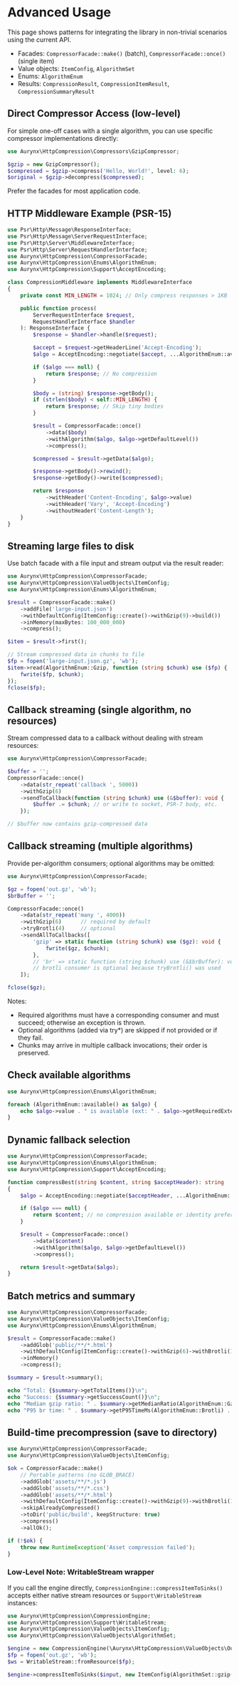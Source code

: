 # Advanced Usage

This page shows patterns for integrating the library in non-trivial scenarios using the current API.

- Facades: `CompressorFacade::make()` (batch), `CompressorFacade::once()` (single item)
- Value objects: `ItemConfig`, `AlgorithmSet`
- Enums: `AlgorithmEnum`
- Results: `CompressionResult`, `CompressionItemResult`, `CompressionSummaryResult`

## Direct Compressor Access (low-level)

For simple one-off cases with a single algorithm, you can use specific compressor implementations directly:

```php
use Aurynx\HttpCompression\Compressors\GzipCompressor;

$gzip = new GzipCompressor();
$compressed = $gzip->compress('Hello, World!', level: 6);
$original = $gzip->decompress($compressed);
```

Prefer the facades for most application code.

## HTTP Middleware Example (PSR-15)

```php
use Psr\Http\Message\ResponseInterface;
use Psr\Http\Message\ServerRequestInterface;
use Psr\Http\Server\MiddlewareInterface;
use Psr\Http\Server\RequestHandlerInterface;
use Aurynx\HttpCompression\CompressorFacade;
use Aurynx\HttpCompression\Enums\AlgorithmEnum;
use Aurynx\HttpCompression\Support\AcceptEncoding;

class CompressionMiddleware implements MiddlewareInterface
{
    private const MIN_LENGTH = 1024; // Only compress responses > 1KB

    public function process(
        ServerRequestInterface $request,
        RequestHandlerInterface $handler
    ): ResponseInterface {
        $response = $handler->handle($request);

        $accept = $request->getHeaderLine('Accept-Encoding');
        $algo = AcceptEncoding::negotiate($accept, ...AlgorithmEnum::available());

        if ($algo === null) {
            return $response; // No compression
        }

        $body = (string) $response->getBody();
        if (strlen($body) < self::MIN_LENGTH) {
            return $response; // Skip tiny bodies
        }

        $result = CompressorFacade::once()
            ->data($body)
            ->withAlgorithm($algo, $algo->getDefaultLevel())
            ->compress();

        $compressed = $result->getData($algo);

        $response->getBody()->rewind();
        $response->getBody()->write($compressed);

        return $response
            ->withHeader('Content-Encoding', $algo->value)
            ->withHeader('Vary', 'Accept-Encoding')
            ->withoutHeader('Content-Length');
    }
}
```

## Streaming large files to disk

Use batch facade with a file input and stream output via the result reader:

```php
use Aurynx\HttpCompression\CompressorFacade;
use Aurynx\HttpCompression\ValueObjects\ItemConfig;
use Aurynx\HttpCompression\Enums\AlgorithmEnum;

$result = CompressorFacade::make()
    ->addFile('large-input.json')
    ->withDefaultConfig(ItemConfig::create()->withGzip(9)->build())
    ->inMemory(maxBytes: 100_000_000)
    ->compress();

$item = $result->first();

// Stream compressed data in chunks to file
$fp = fopen('large-input.json.gz', 'wb');
$item->read(AlgorithmEnum::Gzip, function (string $chunk) use ($fp) {
    fwrite($fp, $chunk);
});
fclose($fp);
```

## Callback streaming (single algorithm, no resources)

Stream compressed data to a callback without dealing with stream resources:

```php
use Aurynx\HttpCompression\CompressorFacade;

$buffer = '';
CompressorFacade::once()
    ->data(str_repeat('callback ', 5000))
    ->withGzip(6)
    ->sendToCallback(function (string $chunk) use (&$buffer): void {
        $buffer .= $chunk; // or write to socket, PSR-7 body, etc.
    });

// $buffer now contains gzip-compressed data
```

## Callback streaming (multiple algorithms)

Provide per-algorithm consumers; optional algorithms may be omitted:

```php
use Aurynx\HttpCompression\CompressorFacade;

$gz = fopen('out.gz', 'wb');
$brBuffer = '';

CompressorFacade::once()
    ->data(str_repeat('many ', 4000))
    ->withGzip(6)      // required by default
    ->tryBrotli(4)     // optional
    ->sendAllToCallbacks([
        'gzip' => static function (string $chunk) use ($gz): void {
            fwrite($gz, $chunk);
        },
        // 'br' => static function (string $chunk) use (&$brBuffer): void { $brBuffer .= $chunk; },
        // brotli consumer is optional because tryBrotli() was used
    ]);

fclose($gz);
```

Notes:
- Required algorithms must have a corresponding consumer and must succeed; otherwise an exception is thrown.
- Optional algorithms (added via try*) are skipped if not provided or if they fail.
- Chunks may arrive in multiple callback invocations; their order is preserved.

## Check available algorithms

```php
use Aurynx\HttpCompression\Enums\AlgorithmEnum;

foreach (AlgorithmEnum::available() as $algo) {
    echo $algo->value . " is available (ext: " . $algo->getRequiredExtension() . ")\n";
}
```

## Dynamic fallback selection

```php
use Aurynx\HttpCompression\CompressorFacade;
use Aurynx\HttpCompression\Enums\AlgorithmEnum;
use Aurynx\HttpCompression\Support\AcceptEncoding;

function compressBest(string $content, string $acceptHeader): string
{
    $algo = AcceptEncoding::negotiate($acceptHeader, ...AlgorithmEnum::available());

    if ($algo === null) {
        return $content; // no compression available or identity preferred
    }

    $result = CompressorFacade::once()
        ->data($content)
        ->withAlgorithm($algo, $algo->getDefaultLevel())
        ->compress();

    return $result->getData($algo);
}
```

## Batch metrics and summary

```php
use Aurynx\HttpCompression\CompressorFacade;
use Aurynx\HttpCompression\ValueObjects\ItemConfig;
use Aurynx\HttpCompression\Enums\AlgorithmEnum;

$result = CompressorFacade::make()
    ->addGlob('public/**/*.html')
    ->withDefaultConfig(ItemConfig::create()->withGzip(6)->withBrotli(11)->build())
    ->inMemory()
    ->compress();

$summary = $result->summary();

echo "Total: {$summary->getTotalItems()}\n";
echo "Success: {$summary->getSuccessCount()}\n";
echo "Median gzip ratio: " . $summary->getMedianRatio(AlgorithmEnum::Gzip) . "\n";
echo "P95 br time: " . $summary->getP95TimeMs(AlgorithmEnum::Brotli) . " ms\n";
```

## Build-time precompression (save to directory)

```php
use Aurynx\HttpCompression\CompressorFacade;
use Aurynx\HttpCompression\ValueObjects\ItemConfig;

$ok = CompressorFacade::make()
    // Portable patterns (no GLOB_BRACE)
    ->addGlob('assets/**/*.js')
    ->addGlob('assets/**/*.css')
    ->addGlob('assets/**/*.html')
    ->withDefaultConfig(ItemConfig::create()->withGzip(9)->withBrotli(11)->build())
    ->skipAlreadyCompressed()
    ->toDir('public/build', keepStructure: true)
    ->compress()
    ->allOk();

if (!$ok) {
    throw new RuntimeException('Asset compression failed');
}
```

### Low-Level Note: WritableStream wrapper

If you call the engine directly, `CompressionEngine::compressItemToSinks()` accepts either native stream resources or `Support\WritableStream` instances:

```php
use Aurynx\HttpCompression\CompressionEngine;
use Aurynx\HttpCompression\Support\WritableStream;
use Aurynx\HttpCompression\ValueObjects\ItemConfig;
use Aurynx\HttpCompression\ValueObjects\AlgorithmSet;

$engine = new CompressionEngine(\Aurynx\HttpCompression\ValueObjects\OutputConfig::stream());
$fp = fopen('out.gz', 'wb');
$ws = WritableStream::fromResource($fp);

$engine->compressItemToSinks($input, new ItemConfig(AlgorithmSet::gzip()), [ 'gzip' => $ws ]);
```
